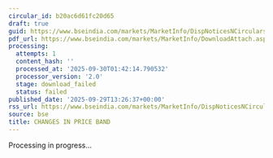 ```yaml
---
circular_id: b20ac6d61fc20d65
draft: true
guid: https://www.bseindia.com/markets/MarketInfo/DispNoticesNCirculars.aspx?Noticeid={69E5FB58-612E-42CA-A083-31552836A481}&noticeno=20250929-65&dt=09/29/2025&icount=65&totcount=87&flag=0
pdf_url: https://www.bseindia.com/markets/MarketInfo/DownloadAttach.aspx?id=20250929-65&attachedId=
processing:
  attempts: 1
  content_hash: ''
  processed_at: '2025-09-30T01:42:14.790532'
  processor_version: '2.0'
  stage: download_failed
  status: failed
published_date: '2025-09-29T13:26:37+00:00'
rss_url: https://www.bseindia.com/markets/MarketInfo/DispNoticesNCirculars.aspx?Noticeid={69E5FB58-612E-42CA-A083-31552836A481}&noticeno=20250929-65&dt=09/29/2025&icount=65&totcount=87&flag=0
source: bse
title: CHANGES IN PRICE BAND
---
```


Processing in progress...
